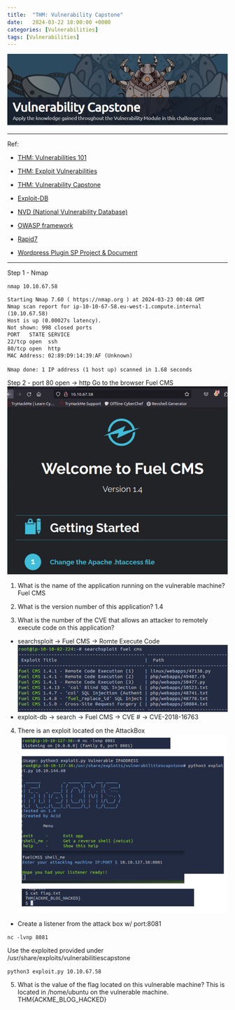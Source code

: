 ```yaml
---
title:  "THM: Vulnerability Capstone"
date:   2024-03-22 18:00:00 +0000
categories: [Vulnerabilities]
tags: [Vulnerabilities]
---
```


![img](/assets/img/vc.png) 

---
Ref: 

- [THM: Vulnerabilities 101](https://tryhackme.com/r/room/vulnerabilities101)

- [THM: Exploit Vulnerabilities](https://tryhackme.com/room/exploitingavulnerabilityv2)

- [THM: Vulnerability Capstone](https://tryhackme.com/room/vulnerabilitycapstone)

- [Exploit-DB](https://www.exploit-db.com/)

- [NVD (National Vulnerability Database)](https://nvd.nist.gov/vuln)

- [OWASP framework](https://owasp.org/www-project-top-ten/) 

- [Rapid7](https://www.rapid7.com/db/) 

- [Wordpress Plugin SP Project & Document](https://www.rapid7.com/db/modules/exploit/multi/http/wp_plugin_sp_project_document_rce/0)

---
Step 1 - Nmap 
```
nmap 10.10.67.58
```
```
Starting Nmap 7.60 ( https://nmap.org ) at 2024-03-23 00:48 GMT
Nmap scan report for ip-10-10-67-58.eu-west-1.compute.internal (10.10.67.58)
Host is up (0.00027s latency).
Not shown: 998 closed ports
PORT   STATE SERVICE
22/tcp open  ssh
80/tcp open  http
MAC Address: 02:89:D9:14:39:AF (Unknown)

Nmap done: 1 IP address (1 host up) scanned in 1.68 seconds
```

Step 2 - port 80 open -> http
Go to the browser
 Fuel CMS
 ![img](/assets/img/vc01.png)

 1. What is the name of the application running on the vulnerable machine? Fuel CMS

 2. What is the version number of this application?
1.4

3. What is the number of the CVE that allows an attacker to remotely execute code on this application?
- searchsploit -> Fuel CMS -> Romte Execute Code
![img](/assets/img/vc02.png)
- exploit-db -> search -> Fuel CMS -> CVE #
-> CVE-2018-16763

4. There is an exploit located on the AttackBox 
![img](/assets/img/vc03.png)

- Create a listener from the attack box w/ port:8081
```
nc -lvnp 8081
```

Use the exploited provided under /usr/share/exploits/vulnerabilitiescapstone
```
python3 exploit.py 10.10.67.58
```

5. What is the value of the flag located on this vulnerable machine? This is located in /home/ubuntu on the vulnerable machine.
THM{ACKME_BLOG_HACKED}

[def]: /assets/img/vc.png